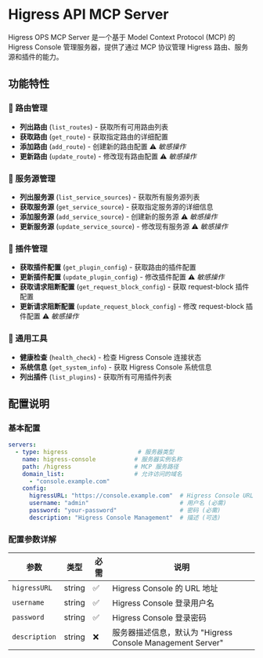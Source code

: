 # Higress API MCP Server

Higress OPS MCP Server 是一个基于 Model Context Protocol (MCP) 的 Higress Console 管理服务器，提供了通过 MCP 协议管理 Higress 路由、服务源和插件的能力。

## 功能特性

### 🚦 路由管理
- **列出路由** (`list_routes`) - 获取所有可用路由列表
- **获取路由** (`get_route`) - 获取指定路由的详细配置
- **添加路由** (`add_route`) - 创建新的路由配置 ⚠️ *敏感操作*
- **更新路由** (`update_route`) - 修改现有路由配置 ⚠️ *敏感操作*

### 🏢 服务源管理
- **列出服务源** (`list_service_sources`) - 获取所有服务源列表
- **获取服务源** (`get_service_source`) - 获取指定服务源的详细信息
- **添加服务源** (`add_service_source`) - 创建新的服务源 ⚠️ *敏感操作*
- **更新服务源** (`update_service_source`) - 修改现有服务源 ⚠️ *敏感操作*

### 🔌 插件管理
- **获取插件配置** (`get_plugin_config`) - 获取路由的插件配置
- **更新插件配置** (`update_plugin_config`) - 修改插件配置 ⚠️ *敏感操作*
- **获取请求阻断配置** (`get_request_block_config`) - 获取 request-block 插件配置
- **更新请求阻断配置** (`update_request_block_config`) - 修改 request-block 插件配置 ⚠️ *敏感操作*

### 🔧 通用工具
- **健康检查** (`health_check`) - 检查 Higress Console 连接状态
- **系统信息** (`get_system_info`) - 获取 Higress Console 系统信息
- **列出插件** (`list_plugins`) - 获取所有可用插件列表

## 配置说明

### 基本配置

```yaml
servers:
  - type: higress                    # 服务器类型
    name: higress-console           # 服务器实例名称
    path: /higress                  # MCP 服务路径
    domain_list:                    # 允许访问的域名
      - "console.example.com"
    config:
      higressURL: "https://console.example.com"  # Higress Console URL (必需)
      username: "admin"                          # 用户名 (必需)
      password: "your-password"                  # 密码 (必需)
      description: "Higress Console Management"  # 描述 (可选)
```

### 配置参数详解

| 参数 | 类型 | 必需 | 说明 |
|------|------|------|------|
| `higressURL` | string | ✅ | Higress Console 的 URL 地址 |
| `username` | string | ✅ | Higress Console 登录用户名 |
| `password` | string | ✅ | Higress Console 登录密码 |
| `description` | string | ❌ | 服务器描述信息，默认为 "Higress Console Management Server" |
